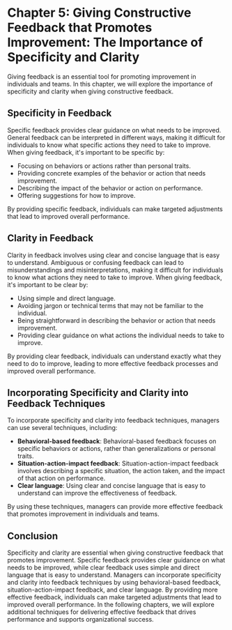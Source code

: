 Chapter 5: Giving Constructive Feedback that Promotes Improvement: The Importance of Specificity and Clarity
============================================================================================================

Giving feedback is an essential tool for promoting improvement in individuals and teams. In this chapter, we will explore the importance of specificity and clarity when giving constructive feedback.

Specificity in Feedback
-----------------------

Specific feedback provides clear guidance on what needs to be improved. General feedback can be interpreted in different ways, making it difficult for individuals to know what specific actions they need to take to improve. When giving feedback, it's important to be specific by:

* Focusing on behaviors or actions rather than personal traits.
* Providing concrete examples of the behavior or action that needs improvement.
* Describing the impact of the behavior or action on performance.
* Offering suggestions for how to improve.

By providing specific feedback, individuals can make targeted adjustments that lead to improved overall performance.

Clarity in Feedback
-------------------

Clarity in feedback involves using clear and concise language that is easy to understand. Ambiguous or confusing feedback can lead to misunderstandings and misinterpretations, making it difficult for individuals to know what actions they need to take to improve. When giving feedback, it's important to be clear by:

* Using simple and direct language.
* Avoiding jargon or technical terms that may not be familiar to the individual.
* Being straightforward in describing the behavior or action that needs improvement.
* Providing clear guidance on what actions the individual needs to take to improve.

By providing clear feedback, individuals can understand exactly what they need to do to improve, leading to more effective feedback processes and improved overall performance.

Incorporating Specificity and Clarity into Feedback Techniques
--------------------------------------------------------------

To incorporate specificity and clarity into feedback techniques, managers can use several techniques, including:

* **Behavioral-based feedback**: Behavioral-based feedback focuses on specific behaviors or actions, rather than generalizations or personal traits.
* **Situation-action-impact feedback**: Situation-action-impact feedback involves describing a specific situation, the action taken, and the impact of that action on performance.
* **Clear language**: Using clear and concise language that is easy to understand can improve the effectiveness of feedback.

By using these techniques, managers can provide more effective feedback that promotes improvement in individuals and teams.

Conclusion
----------

Specificity and clarity are essential when giving constructive feedback that promotes improvement. Specific feedback provides clear guidance on what needs to be improved, while clear feedback uses simple and direct language that is easy to understand. Managers can incorporate specificity and clarity into feedback techniques by using behavioral-based feedback, situation-action-impact feedback, and clear language. By providing more effective feedback, individuals can make targeted adjustments that lead to improved overall performance. In the following chapters, we will explore additional techniques for delivering effective feedback that drives performance and supports organizational success.
